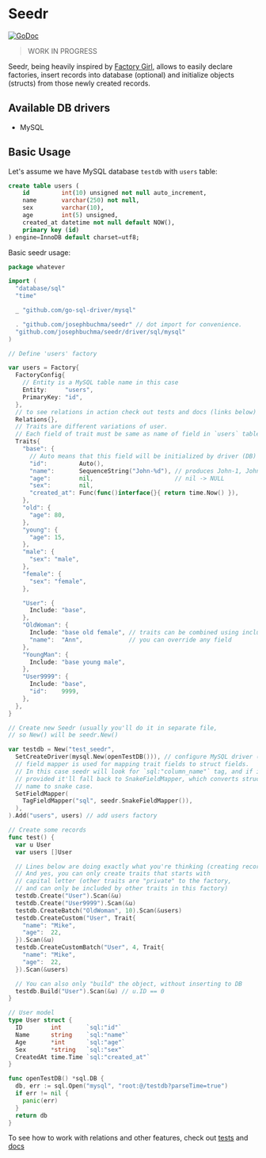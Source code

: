# Seedr

[![GoDoc](https://godoc.org/github.com/josephbuchma/seedr?status.svg)](https://godoc.org/github.com/josephbuchma/seedr)

> WORK IN PROGRESS

Seedr, being heavily inspired by [Factory Girl](https://github.com/thoughtbot/factory_girl),
allows to easily declare factories, insert records into database (optional)
and initialize objects (structs) from those newly created records.

## Available DB drivers

  - MySQL

## Basic Usage

Let's assume we have MySQL database `testdb` with `users` table:

```sql
create table users (
    id         int(10) unsigned not null auto_increment,
    name       varchar(250) not null,
    sex        varchar(10),
    age        int(5) unsigned,
    created_at datetime not null default NOW(),
    primary key (id)
) engine=InnoDB default charset=utf8;
```

Basic seedr usage:

```go
package whatever

import (
  "database/sql"
  "time"

  _ "github.com/go-sql-driver/mysql"

  . "github.com/josephbuchma/seedr" // dot import for convenience.
  "github.com/josephbuchma/seedr/driver/sql/mysql"
)

// Define 'users' factory

var users = Factory{
  FactoryConfig{
    // Entity is a MySQL table name in this case
    Entity:     "users",
    PrimaryKey: "id",
  },
  // to see relations in action check out tests and docs (links below)
  Relations{},
  // Traits are different variations of user.
  // Each field of trait must be same as name of field in `users` table.
  Traits{
    "base": {
      // Auto means that this field will be initialized by driver (DB)
      "id":         Auto(),
      "name":       SequenceString("John-%d"), // produces John-1, John-2, John-3...
      "age":        nil,                       // nil -> NULL
      "sex":        nil,
      "created_at": Func(func()interface{}{ return time.Now() }),
    },
    "old": {
      "age": 80,
    },
    "young": {
      "age": 15,
    },
    "male": {
      "sex": "male",
    },
    "female": {
      "sex": "female",
    },

    "User": {
      Include: "base",
    },
    "OldWoman": {
      Include: "base old female", // traits can be combined using include
      "name":  "Ann",             // you can override any field
    },
    "YoungMan": {
      Include: "base young male",
    },
    "User9999": {
      Include: "base",
      "id":    9999,
    },
  },
}

// Create new Seedr (usually you'll do it in separate file,
// so New() will be seedr.New()

var testdb = New("test_seedr",
  SetCreateDriver(mysql.New(openTestDB())), // configure MySQL driver (openTestDB is at the end)
  // field mapper is used for mapping trait fields to struct fields.
  // In this case seedr will look for `sql:"column_name"` tag, and if it's not
  // provided it'll fall back to SnakeFieldMapper, which converts struct field
  // name to snake case.
  SetFieldMapper(
    TagFieldMapper("sql", seedr.SnakeFieldMapper()),
  ),
).Add("users", users) // add users factory

// Create some records
func test() {
  var u User
  var users []User

  // Lines below are doing exactly what you're thinking (creating records in DB and initializing objects)
  // And yes, you can only create traits that starts with
  // capital letter (other traits are "private" to the factory,
  // and can only be included by other traits in this factory)
  testdb.Create("User").Scan(&u)
  testdb.Create("User9999").Scan(&u)
  testdb.CreateBatch("OldWoman", 10).Scan(&users)
  testdb.CreateCustom("User", Trait{
    "name": "Mike",
    "age":  22,
  }).Scan(&u)
  testdb.CreateCustomBatch("User", 4, Trait{
    "name": "Mike",
    "age":  22,
  }).Scan(&users)

  // You can also only "build" the object, without inserting to DB
  testdb.Build("User").Scan(&u) // u.ID == 0
}

// User model
type User struct {
  ID        int       `sql:"id"`
  Name      string    `sql:"name"`
  Age       *int      `sql:"age"`
  Sex       *string   `sql:"sex"`
  CreatedAt time.Time `sql:"created_at"`
}

func openTestDB() *sql.DB {
  db, err := sql.Open("mysql", "root:@/testdb?parseTime=true")
  if err != nil {
    panic(err)
  }
  return db
}

```

To see how to work with relations and other features, check out
[tests](https://github.com/josephbuchma/seedr/tree/master/driver/sql/mysql/internal/tests)
and [docs](https://godoc.org/github.com/josephbuchma/seedr)

